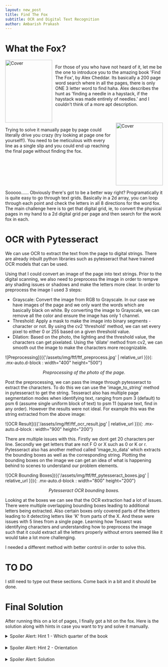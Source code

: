 ```yaml
---
layout: new_post
title: Find The Fox
subtitle: OCR and Digital Text Recognition
author: Ambarish Prakash
---
```


# What the Fox?

<div style="display: grid; grid-template-columns: 150px auto; gap: 10px;">
  <img src="{{'/assets/img/ftf/cover.jpg' | relative_url }}" alt="Cover" style="width:150px; height:200px;">
  <p>For those of you who have not heard of it, let me be the one to introduce you to the amazing book 'Find The Fox', by Alex Cheddar.  Its basically a 200 page word search where in all the pages, there is only ONE 3 letter word to find haha. Alex describes the hunt as 'finding a needle in a haystack, if the haystack was made entirely of needles.' and I couldn't think of a more apt description.</p>
</div>


<div style="display: grid; grid-template-columns: auto 150px; gap: 10px;">
  <p>Trying to solve it manually page by page could literally drive you crazy (try looking at page one for yourself!). You need to be meticulous with every line as a single slip and you could end up reaching the final page without finding the fox.</p>
  <img src="{{'/assets/img/ftf/ftf_p1.jpg' | relative_url }}" alt="Cover" style="width:150px; height:200px;">
</div>


Sooooo...... Obviously there's got to be a better way right? Programatically it is quite easy to go through text grids. Basically in a 2d array, you can loop through each point and check the letters in all 8 directions for the word fox. The main challenge here is to get that digital grid, ie, to convert the physical pages in my hand to a 2d digital grid per page and then search for the work fox in each. 


# OCR with Pytesseract
We can use OCR to extract the text from the page to digital strings. There are already inbuilt python libraries such as pytesseract that have trained OCR models that can be used. 

Using that I could convert an image of the page into text strings. Prior to the digital scanning, we also need to preprocess the image in order to rempve any shading issues or shadows and make the letters more clear. In order to preprocess the image I used 3 steps:
<ul>
    <li> Grayscale: Convert the image from RGB to Grayscale. In our case we have images of the page and we only want the words which are basically black on white. By converting the image to Grayscale, we can remove all the color and ensure the image has only 1 channel.  </li>
    <li> Threshold: Apply a mask to make the image into binary segments - character or not. By using the cv2 'threshold' method, we can set every pixel to either 0 or 255 based on a given threshold value. </li>
    <li> Dilation: Based on the photo, the lighting and the threshold value, the characters can get pixelated. Using the 'dilate' method from cv2, we can smooth out the image to make the characters more recognizable. </li>
</ul>

![Preprocessing]({{'/assets/img/ftf/ftf_preprocess.jpg' | relative_url }}){: .mx-auto.d-block : width="400" height="500"}
<div style="text-align: center;">
    <em>Preprocessing of the photo of the page.</em>
</div>

Post the preprocessing, we can pass the image through pytesseract to extract the characters. To do this we can use the 'image_to_string' method in pytesseract to get the string. Tesseract also has multiple page segmentation modes when identifying text, ranging from psm 3 (default) to psm 6 (assume single uniform block of text) to psm 11 (sparse text, find in any order). However the results were not ideal. For example this was the string extracted from the above image:

![OCR Result]({{'/assets/img/ftf/ftf_ocr_result.jpg' | relative_url }}){: .mx-auto.d-block : width="900" height="200"}

There are multiple issues with this. Firstly we dont get 20 characters per line. Secondly we get letters that are not F O or X such as 0 or K or r. Pytesseract also has another method called 'image_to_data' which extracts the bounding boxes as well as the corresponding string. Plotting the bounding boxes on the image we can get an idea of what is happening behind to scenes to understand our problem elements.

![OCR Bounding Boxes]({{'/assets/img/ftf/ftf_pytesseract_boxes.jpg' | relative_url }}){: .mx-auto.d-block : width="800" height="200"}
<div style="text-align: center;">
    <em>Pytesseract OCR bounding boxes.</em>
</div>

Looking at the boxes we can see that the OCR extraction had a lot of issues. There were multiple overlapping bounding boxes leading to additional letters being extracted. Also certain boxes only covered parts of the letters leading to it detecting letters like 'K' from parts of the X. And these were issues with 5 lines from a single page. Learning how Tessarct was identifying characters and understanding how to preprocess the image such that it could extract all the letters properly without errors seemed like it would take a lot more challenging. 

I needed a different method with better control in order to solve this. 

# TO DO
I still need to type out these sections. Come back in a bit and it should be done.


# Final Solution
After running this on a lot of pages, I finally got a hit on the fox. Here is the solution along with hints in case you want to try and solve it manually.

<details style="margin-bottom: 20px;">
  <summary>Spoiler Alert: Hint 1 - Which quarter of the book</summary>
  The FOX is found somewhere in the last quarter of the book, i.e. in pages 150 - 201.
</details>
<details style="margin-bottom: 20px;">
  <summary>Spoiler Alert: Hint 2 - Orientation</summary>
  The FOX is found in a vertical alignment with F on top and O below that with X below that.
  <img src="{{'/assets/img/ftf/ftf_spoiler_orientation.jpg' | relative_url }}" alt="Spoiler 2" style="display: block; margin: 0 auto; width: 80px; height: 150px;">
</details>
<details>
    <summary>Spoiler Alert: Solution</summary>
  <details style="margin-left: 20px;">
    <summary>Are you sure you want to see the solution? Theres no turning back!</summary>
      The FOX is found in page 157!
    <img src="{{'/assets/img/ftf/ftf_solution.jpg' | relative_url }}" alt="Spoiler 2" style="display: block; margin: 0 auto; width: 250px; height: 400px;">
  </details>
</details>
<br>